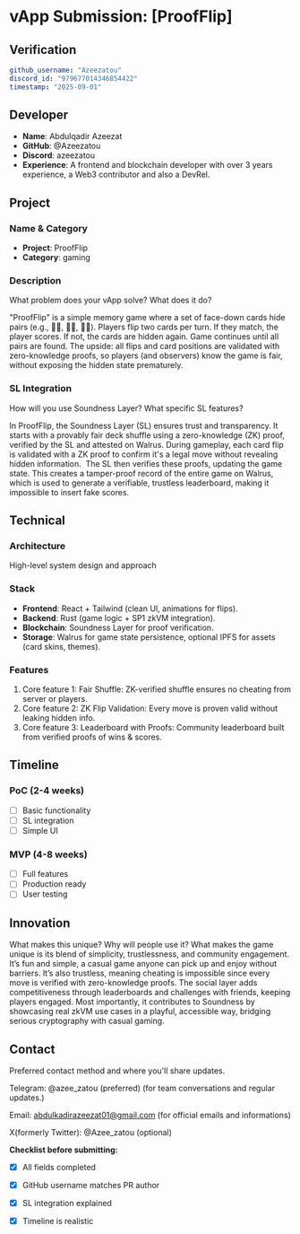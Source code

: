 # vApp Submission: [ProofFlip]

## Verification
```yaml
github_username: "Azeezatou"
discord_id: "979677014346854422"
timestamp: "2025-09-01"
```

## Developer
- **Name**: Abdulqadir Azeezat
- **GitHub**: @Azeezatou
- **Discord**: azeezatou
- **Experience**:  A frontend and blockchain developer with over 3 years experience, a Web3 contributor and also a DevRel.

## Project

### Name & Category
- **Project**: ProofFlip
- **Category**: gaming

### Description
What problem does your vApp solve? What does it do?

"ProofFlip" is a simple memory game where a set of face-down cards hide pairs (e.g., 🍎🍎, 🎲🎲, 🦄🦄).
Players flip two cards per turn.
If they match, the player scores.
If not, the cards are hidden again.
Game continues until all pairs are found.
The upside: all flips and card positions are validated with zero-knowledge proofs, so players (and observers) know the game is fair, without exposing the hidden state prematurely.

### SL Integration  
How will you use Soundness Layer? What specific SL features?

In ProofFlip, the Soundness Layer (SL) ensures trust and transparency. 
It starts with a provably fair deck shuffle using a zero-knowledge (ZK) proof, verified by the SL and attested on Walrus. During gameplay, each card flip is validated with a ZK proof to confirm it's a legal move without revealing hidden information. 
The SL then verifies these proofs, updating the game state. This creates a tamper-proof record of the entire game on Walrus, which is used to generate a verifiable, trustless leaderboard, making it impossible to insert fake scores.

## Technical

### Architecture
High-level system design and approach

### Stack
- **Frontend**: React + Tailwind (clean UI, animations for flips).
- **Backend**: Rust (game logic + SP1 zkVM integration).  
- **Blockchain**: Soundness Layer for proof verification.
- **Storage**: Walrus for game state persistence, optional IPFS for assets (card skins, themes).

### Features
1. Core feature 1: Fair Shuffle: ZK-verified shuffle ensures no cheating from server or players.
2. Core feature 2: ZK Flip Validation: Every move is proven valid without leaking hidden info.
3. Core feature 3: Leaderboard with Proofs: Community leaderboard built from verified proofs of wins & scores.

## Timeline

### PoC (2-4 weeks)
- [ ] Basic functionality
- [ ] SL integration
- [ ] Simple UI

### MVP (4-8 weeks)  
- [ ] Full features
- [ ] Production ready
- [ ] User testing

## Innovation
What makes this unique? Why will people use it?
What makes the game unique is its blend of simplicity, trustlessness, and community engagement. It’s fun and simple, a casual game anyone can pick up and enjoy without barriers. It’s also trustless, meaning cheating is impossible since every move is verified with zero-knowledge proofs. The social layer adds competitiveness through leaderboards and challenges with friends, keeping players engaged. Most importantly, it contributes to Soundness by showcasing real zkVM use cases in a playful, accessible way, bridging serious cryptography with casual gaming.

## Contact
Preferred contact method and where you'll share updates.

Telegram: @azee_zatou (preferred) (for team conversations and regular updates.)

Email: abdulkadirazeezat01@gmail.com (for official emails and informations)

X(formerly Twitter): @Azee_zatou (optional)

**Checklist before submitting:**
- [x] All fields completed
- [x] GitHub username matches PR author  
- [x] SL integration explained
- [x] Timeline is realistic

 


